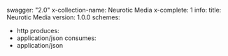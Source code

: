 swagger: "2.0"
x-collection-name: Neurotic Media
x-complete: 1
info:
  title: Neurotic Media
  version: 1.0.0
schemes:
- http
produces:
- application/json
consumes:
- application/json